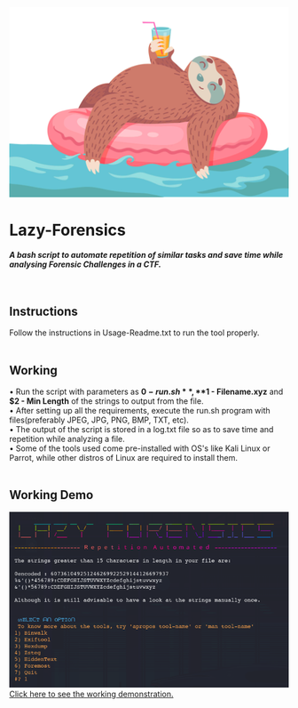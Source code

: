 ![](lazy-sloth.gif)
# Lazy-Forensics
##### A bash script to automate repetition of similar tasks and save time while analysing Forensic Challenges in a CTF.<br><br><br>

## Instructions
Follow the instructions in Usage-Readme.txt to run the tool properly. <br><br>

## Working
 • Run the script with parameters as **$0 - run.sh**, **$1 - Filename.xyz** and **$2 - Min Length** of the strings to output from the file.<br>
 • After setting up all the requirements, execute the run.sh program with files(preferably JPEG, JPG, PNG, BMP, TXT, etc). <br>
 • The output of the script is stored in a log.txt file so as to save time and repetition while analyzing a file. <br>
 • Some of the tools used come pre-installed with OS's like Kali Linux or Parrot, while other distros of Linux are required to install them.<br><br>

## Working Demo
![](WelcomeScreen1.png)<br>
<a href=http://www.filedropper.com/lazy-forensics> <a href=http://www.filedropper.com >Click here to see the working demonstration.</a></div>
